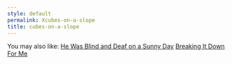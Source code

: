 ```yaml
---
style: default
permalink: Xcubes-on-a-slope
title: cubes-on-a-slope
---
```

You may also like:
[He Was Blind and Deaf on a Sunny Day](http://scp-wiki.net/he-was-blind-and-deaf-on-a-sunny-day)
[Breaking It Down For Me](http://scp-wiki.net/breaking-it-down-to-me)
